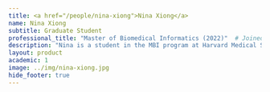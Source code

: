 ```yaml
---
title: <a href="/people/nina-xiong">Nina Xiong</a>
name: Nina Xiong
subtitle: Graduate Student
professional_title: "Master of Biomedical Informatics (2022)"  # Joined professional titles
description: "Nina is a student in the MBI program at Harvard Medical School. She obtained a degree in Molecular & Cell Biology from the University of California, Berkeley, where she studied endogenous retroviruses and their role in development. She is interested in understanding the biology of diseases using a variety of approaches, particularly genomics."
layout: product
academic: 1
image: ../img/nina-xiong.jpg
hide_footer: true
---
```

